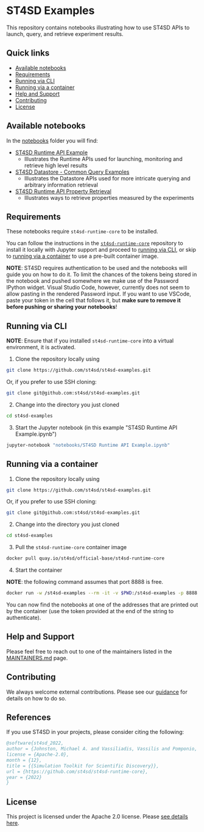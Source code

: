 # ST4SD Examples

This repository contains notebooks illustrating how to use ST4SD APIs to launch, query, and retrieve experiment results. 

## Quick links

- [Available notebooks](#available-notebooks)
- [Requirements](#requirements)
- [Running via CLI](#running-via-cli)
- [Running via a container](#running-via-a-container)
- [Help and Support](#help-and-support)
- [Contributing](#contributing)
- [License](#license)


## Available notebooks

In the [notebooks](notebooks) folder you will find:

- [ST4SD Runtime API Example](notebooks/ST4SD%20Runtime%20API%20Example.ipynb)
  - Illustrates the Runtime APIs used for launching, monitoring and retrieve high level results
- [ST4SD Datastore - Common Query Examples](notebooks/ST4SD%20Datastore%20-%20Common%20Query%20Examples.ipynb)
  - Illustrates the Datastore APIs used for more intricate querying and arbitrary information retrieval
- [ST4SD Runtime API Property Retrieval](notebooks/ST4SD%20Runtime%20API%20Property%20Retrieval.ipynb)
   - Illustrates ways to retrieve properties measured by the experiments

## Requirements

These notebooks require `st4sd-runtime-core` to be installed.

You can follow the instructions in the [`st4sd-runtime-core`](https://github.com/st4sd/st4sd-runtime-core#local) repository to install it locally with Jupyter support and proceed to [running via CLI](#running-via-cli), or skip to [running via a container](#running-via-a-container) to use a pre-built container image.

**NOTE**: ST4SD requires authentication to be used and the notebooks will guide you on how to do it. To limit the chances of the tokens being stored in the notebook and pushed somewhere we make use of the Password IPython widget. Visual Studio Code, however, currently does not seem to allow pasting in the rendered Password input. If you want to use VSCode, paste your token in the cell that follows it, but **make sure to remove it before pushing or sharing your notebooks**!

## Running via CLI

**NOTE**: Ensure that if you installed `st4sd-runtime-core` into a virtual environment, it is activated.

1. Clone the repository locally using

  ```bash
  git clone https://github.com/st4sd/st4sd-examples.git
  ```

  Or, if you prefer to use SSH cloning:

  ```bash
  git clone git@github.com:st4sd/st4sd-examples.git
  ```

2. Change into the directory you just cloned

  ```bash
  cd st4sd-examples
  ```

3. Start the Jupyter notebook (in this example "ST4SD Runtime API Example.ipynb")

  ```bash
  jupyter-notebook "notebooks/ST4SD Runtime API Example.ipynb"
  ```

## Running via a container

1. Clone the repository locally using

  ```bash
  git clone https://github.com/st4sd/st4sd-examples.git
  ```

  Or, if you prefer to use SSH cloning:

  ```bash
  git clone git@github.com:st4sd/st4sd-examples.git
  ```

2. Change into the directory you just cloned

  ```bash
  cd st4sd-examples
  ```

3. Pull the `st4sd-runtime-core` container image

  ```bash
  docker pull quay.io/st4sd/official-base/st4sd-runtime-core
  ```

4. Start the container

  **NOTE**: the following command assumes that port 8888 is free.

  ```bash
  docker run -w /st4sd-examples --rm -it -v $PWD:/st4sd-examples -p 8888:8888 quay.io/st4sd/official-base/st4sd-runtime-core jupyter notebook --ip 0.0.0.0 --no-browser --allow-root
  ```

You can now find the notebooks at one of the addresses that are printed out by the container (use the token provided at the end of the string to authenticate).

## Help and Support

Please feel free to reach out to one of the maintainers listed in the [MAINTAINERS.md](MAINTAINERS.md) page.

## Contributing 

We always welcome external contributions. Please see our [guidance](CONTRIBUTING.md) for details on how to do so.

## References

If you use ST4SD in your projects, please consider citing the following:

```bibtex
@software{st4sd_2022,
author = {Johnston, Michael A. and Vassiliadis, Vassilis and Pomponio, Alessandro and Pyzer-Knapp, Edward},
license = {Apache-2.0},
month = {12},
title = {{Simulation Toolkit for Scientific Discovery}},
url = {https://github.com/st4sd/st4sd-runtime-core},
year = {2022}
}
```

## License

This project is licensed under the Apache 2.0 license. Please [see details here](LICENSE.md).